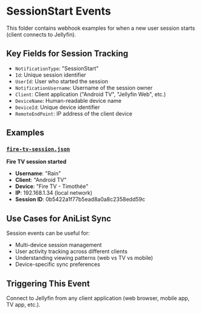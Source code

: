 # SessionStart Events

This folder contains webhook examples for when a new user session starts (client connects to Jellyfin).

## Key Fields for Session Tracking
- `NotificationType`: "SessionStart"
- `Id`: Unique session identifier
- `UserId`: User who started the session
- `NotificationUsername`: Username of the session owner
- `Client`: Client application ("Android TV", "Jellyfin Web", etc.)
- `DeviceName`: Human-readable device name
- `DeviceId`: Unique device identifier
- `RemoteEndPoint`: IP address of the client device

## Examples

### [`fire-tv-session.json`](./fire-tv-session.json)
**Fire TV session started**
- **Username**: "Rain"
- **Client**: "Android TV"
- **Device**: "Fire TV - Timothée"
- **IP**: 192.168.1.34 (local network)
- **Session ID**: 0b5422a1f77b5ead8a0a8c2358edd59c

## Use Cases for AniList Sync
Session events can be useful for:
- Multi-device session management
- User activity tracking across different clients
- Understanding viewing patterns (web vs TV vs mobile)
- Device-specific sync preferences

## Triggering This Event
Connect to Jellyfin from any client application (web browser, mobile app, TV app, etc.).
